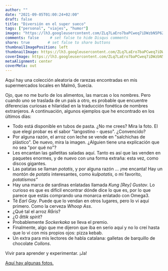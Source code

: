 ```yaml
---
author: ""
date: "2021-09-05T01:00:24+02:00"
draft: false
title: "Diversión en el super sueco"
tags: ["personal", "viajes", "humor"]
images: "https://lh3.googleusercontent.com/ZLq7LaEro7baPCweq7iDWzbN5P62nBo83e1a5coOXIAho90SX-pttCAbTEnJKqg8iewSXarz4ktBQUolR1V7G6Ws10-qAqh1LCRx5C_dhEyCTInVxRUqhECqQhmP2UuwUImJpHiNhCQ=w1920-h1080"
comments: false     # set false to hide Disqus comments
share: true        # set false to share buttons
thumbnailImagePosition: left
thumbnailImage: https://lh3.googleusercontent.com/ZLq7LaEro7baPCweq7iDWzbN5P62nBo83e1a5coOXIAho90SX-pttCAbTEnJKqg8iewSXarz4ktBQUolR1V7G6Ws10-qAqh1LCRx5C_dhEyCTInVxRUqhECqQhmP2UuwUImJpHiNhCQ=w1920-h1080
coverImage: https://lh3.googleusercontent.com/ZLq7LaEro7baPCweq7iDWzbN5P62nBo83e1a5coOXIAho90SX-pttCAbTEnJKqg8iewSXarz4ktBQUolR1V7G6Ws10-qAqh1LCRx5C_dhEyCTInVxRUqhECqQhmP2UuwUImJpHiNhCQ=w1920-h1080
metaAlignment: center
coverMeta: out
---
```


Aquí hay una colección aleatoria de rarezas encontradas en mis supermercados locales en Malmö, Suecia.

<!--more-->

Ojo, que no me burlo de los alimentos, las marcas o los nombres. Pero cuando uno se traslada de un país a otro, es probable que encuentre diferencias curiosas e hilaridad en la traducción fonética de nombres extranjeros. A continuación, algunos ejemplos que he encontrado en los últimos días:

* Todo está disponible en tubos de pasta. ¿No me crees? Mira la foto. El que elegí probar es el sabor "langostino - queso". ¿Convencido?
* Por alguna razón, el arroz con leche se vende en "salchichas de plástico". De nuevo, mira la imagen. ¿Alguien tiene una explicación que no sea "por qué no"?
* Les encantan las galletitas saladas aquí. Tanto es así que las venden en paquetes enormes, y de nuevo con una forma extraña: esta vez, como discos gigantes.
* Las patatas se llaman *potatis*, y por alguna razón ... ¡me encanta! Hay un montón de *potatis* interesantes, como *kulpotatis*, o mi favorito, *potatismos"*
* Hay una marca de sardinas enlatadas llamada *Kung [Rey] Gustav*. Lo curioso es que es difícil encontrar dónde dice lo que es, por lo que parece que estás comprando una monarca enlatado con Omega3.
* Té *Earl Gay*. Puede que lo vendan en otros lugares, pero lo vi aquí primero. Como la cerveza *Whoop Ass*.
* ¿Qué tal el arroz *Råris*?
* ¿O *åttik spirit*?
* Probablemente *Sockerkaka* se lleva el premio.
* Finalmente, algo que me dijeron que iba en serio aquí y no lo creí hasta que lo vi con mis propios ojos: pizza kebab.
* Un extra para mis lectores de habla catalana: galletas de barquillo de chocolate *Collons*.

Vivir para aprender y experimentar. ¡Ja!

[Aquí hay algunas fotos.](https://photos.app.goo.gl/DBAjNaGSTrf6Wsm27)
